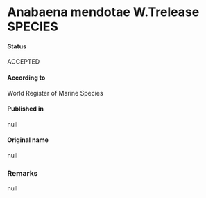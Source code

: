 Anabaena mendotae W.Trelease SPECIES
=======

#### Status
ACCEPTED

#### According to
World Register of Marine Species

#### Published in
null

#### Original name
null

### Remarks
null